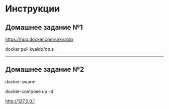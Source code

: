 # Инструкции

## Домашнее задание №1

https://hub.docker.com/u/kvaido

docker pull kvaido/otus

---------------------
## Домашнее задание №2

docker-swarm

docker-compose up -d

http://127.0.0.1